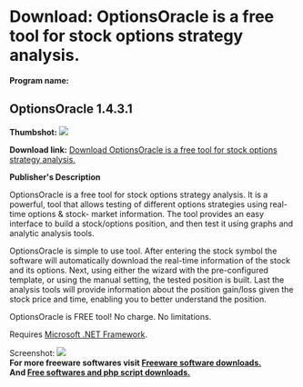 # Download: OptionsOracle is a free tool for stock options strategy analysis.

**Program name:**

## OptionsOracle 1.4.3.1

  
**Thumbshot:** ![](http://www.freewarefiles.com/screenshot/optionsoracle_md.gif)   
  
**Download link:** [Download OptionsOracle is a free tool for stock options strategy analysis.](http://freesoftwares.boysofts.com/OptionsOracle_program_26740.html)  
  


**Publisher's Description**  
  


OptionsOracle is a free tool for stock options strategy analysis. It is a powerful, tool that allows testing of different options strategies using real-time options & stock- market information. The tool provides an easy interface to build a stock/options position, and then test it using graphs and analytic analysis tools. 

OptionsOracle is simple to use tool. After entering the stock symbol the software will automatically download the real-time information of the stock and its options. Next, using either the wizard with the pre-configured template, or using the manual setting, the tested position is built. Last the analysis tools will provide information about the position gain/loss given the stock price and time, enabling you to better understand the position.

OptionsOracle is FREE tool! No charge. No limitations.

Requires [Microsoft .NET Framework](http://msdn.microsoft.com/netframework/downloads/updates/default.aspx). 

  
  
Screenshot: ![](http://www.freewarefiles.com/screenshot/optionsoracle.gif)   
**For more freeware softwares visit [Freeware software downloads.](http://freesoftwares.boysofts.com/)**   
**And [Free softwares and php script downloads.](http://www.boysofts.com/)**
